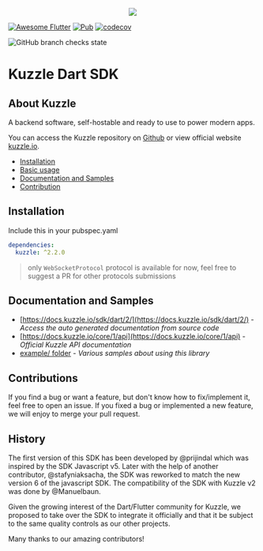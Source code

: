 <p align="center">
  <img src="kuzzle-dart.png"/>
</p>

[![Awesome Flutter](https://img.shields.io/badge/Awesome-Flutter-blue.svg?longCache=true&style=flat-square)](https://stackoverflow.com/questions/tagged/flutter?sort=votes)
[![Pub](https://img.shields.io/pub/v/kuzzle.svg?style=flat-square)](https://pub.dartlang.org/packages/kuzzle)
[![codecov](https://img.shields.io/codecov/c/github/prijindal/kuzzle_dart/master.svg?style=flat-square)](https://codecov.io/gh/kuzzleio/sdk-dart)

<img alt="GitHub branch checks state" src="https://img.shields.io/github/checks-status/kuzzleio/kuzzle/master">

# Kuzzle Dart SDK

## About Kuzzle

A backend software, self-hostable and ready to use to power modern apps.

You can access the Kuzzle repository on [Github](https://github.com/kuzzleio/kuzzle) or view official website [kuzzle.io](https://kuzzle.io).

* [Installation](#installation)
* [Basic usage](#basic-usage)
* [Documentation and Samples](#documentation-and-samples)
* [Contribution](#contribution)

## Installation

Include this in your pubspec.yaml

```yaml
dependencies:
  kuzzle: ^2.2.0

```

> only `WebSocketProtocol` protocol is available for now, feel free to suggest a PR for other protocols submissions

## Documentation and Samples

* [https://docs.kuzzle.io/sdk/dart/2/](https://docs.kuzzle.io/sdk/dart/2/) - 
  _Access the auto generated documentation from source code_
* [https://docs.kuzzle.io/core/1/api](https://docs.kuzzle.io/core/1/api) - 
  _Official Kuzzle API documentation_
* [example/ folder](./example/) - 
  _Various samples about using this library_
  
## Contributions

If you find a bug or want a feature, but don't know how to fix/implement it, feel free to open an issue.
If you fixed a bug or implemented a new feature, we will enjoy to merge your pull request.

## History

The first version of this SDK has been developed by @prijindal which was inspired by the SDK Javascript v5. Later with the help of another contributor, @stafyniaksacha, the SDK was reworked to match the new version 6 of the javascript SDK.
The compatibility of the SDK with Kuzzle v2 was done by @Manuelbaun.

Given the growing interest of the Dart/Flutter community for Kuzzle, we proposed to take over the SDK to integrate it officially and that it be subject to the same quality controls as our other projects.

Many thanks to our amazing contributors!
